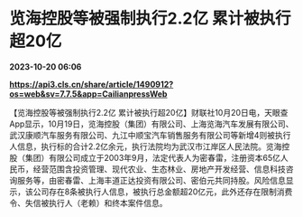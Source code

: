 # 览海控股等被强制执行2.2亿 累计被执行超20亿

**2023-10-20 06:06**

**https://api3.cls.cn/share/article/1490912?os=web&sv=7.7.5&app=CailianpressWeb**

【览海控股等被强制执行2.2亿 累计被执行超20亿】财联社10月20日电，天眼查App显示，10月19日，览海控股（集团）有限公司、上海览海汽车发展有限公司、武汉康顺汽车服务有限公司、九江中顺宝汽车销售服务有限公司等新增4则被执行人信息，执行标的合计2.2亿余元，执行法院均为武汉市江岸区人民法院。览海控股（集团）有限公司成立于2003年9月，法定代表人为密春雷，注册资本65亿人民币，经营范围含投资管理、现代农业、生态林业、房地产开发经营、信息科技咨询服务等，由密春雷、上海丰道正达投资有限公司、密伯元共同持股。风险信息显示，该公司存在8条被执行人信息，被执行总金额超20亿元，此外还存在限制消费令、失信被执行人（老赖）和终本案件信息。